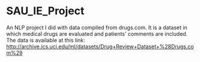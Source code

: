 # SAU_IE_Project
An NLP project I did with data compiled from drugs.com. It is a dataset in which medical drugs are evaluated and patients' comments are included.  The data is available at this link: http://archive.ics.uci.edu/ml/datasets/Drug+Review+Dataset+%28Drugs.com%29
